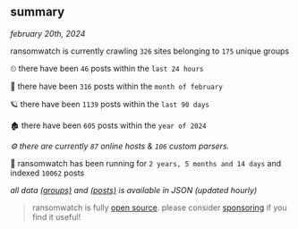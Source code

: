 
## summary
_february 20th, 2024_

ransomwatch is currently crawling `326` sites belonging to `175` unique groups

⏲ there have been `46` posts within the `last 24 hours`

🦈 there have been `316` posts within the `month of february`

🪐 there have been `1139` posts within the `last 90 days`

🏚 there have been `605` posts within the `year of 2024`

_⚙️ there are currently `87` online hosts & `106` custom parsers._

🦕 ransomwatch has been running for `2 years, 5 months and 14 days` and indexed `10062` posts

_all data  [(groups)](http://ransomwhat.telemetry.ltd/groups) and [(posts)](http://ransomwhat.telemetry.ltd/posts) is available in JSON (updated hourly)_

> ransomwatch is fully [open source](https://github.com/joshhighet/ransomwatch#ransomwatch--). please consider [sponsoring](https://github.com/sponsors/joshhighet) if you find it useful!

